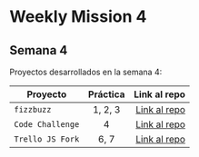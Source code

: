 # Weekly Mission 4
## Semana 4 

Proyectos desarrollados en la semana 4:

| Proyecto | Práctica | Link al repo |
| ------------- |:-------------:| -----:|
|`fizzbuzz`|1, 2, 3|[Link al repo](https://github.com/HectorBusSan/FizzBuzz.git)|
|`Code Challenge`|4|[Link al repo](https://github.com/HectorBusSan/ChallengeAPI.git)|
|`Trello JS Fork`|6, 7|[Link al repo]()|
